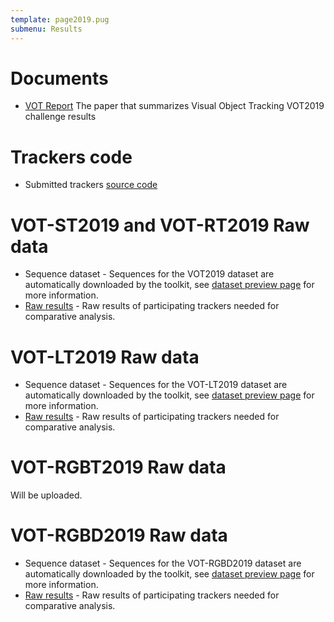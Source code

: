 ```yaml
---
template: page2019.pug
submenu: Results
---
```


# Documents

-   [VOT Report](http://prints.vicos.si/publications/375) The paper that summarizes Visual Object Tracking VOT2019 challenge results

# Trackers code

-   Submitted trackers [source code](https://www.votchallenge.net/vot2019/trackers.html)

# VOT-ST2019 and VOT-RT2019 Raw data

-   Sequence dataset - Sequences for the VOT2019 dataset are automatically downloaded by the toolkit, see [dataset preview page](/vot2019/dataset.html) for more information.
-   [Raw results](https://data.votchallenge.net/vot2019/results/vot2019_results.zip) - Raw results of participating trackers needed for comparative analysis.

# VOT-LT2019 Raw data

-   Sequence dataset - Sequences for the VOT-LT2019 dataset are automatically downloaded by the toolkit, see [dataset preview page](/vot2019/dataset.html) for more information.
-   [Raw results](https://data.votchallenge.net/vot2019/results/vot2019lt_results.zip) - Raw results of participating trackers needed for comparative analysis.

# VOT-RGBT2019 Raw data

Will be uploaded.
<!--
-   Sequence dataset - Sequences for the VOT-RGBT2019 dataset are automatically downloaded by the toolkit, see [dataset preview page](/vot2019/dataset.html) for more information.
-   [Raw results](https://data.votchallenge.net/vot2019/results/vot2019rgbt_results.zip) - Raw results of participating trackers needed for comparative analysis.
-->

# VOT-RGBD2019 Raw data

-   Sequence dataset - Sequences for the VOT-RGBD2019 dataset are automatically downloaded by the toolkit, see [dataset preview page](/vot2019/dataset.html) for more information.
-   [Raw results](https://data.votchallenge.net/vot2019/results/vot2019rgbd_results.zip) - Raw results of participating trackers needed for comparative analysis.


